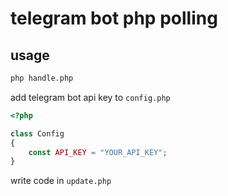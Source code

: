 # telegram bot php polling

## usage

```bash
php handle.php
```

add telegram bot api key to `config.php`

```php
<?php

class Config
{
    const API_KEY = "YOUR_API_KEY";
}
```

write code in `update.php`